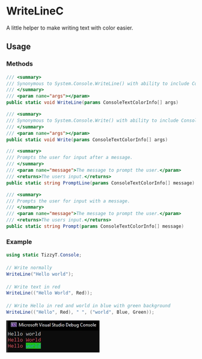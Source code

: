 # WriteLineC
A little helper to make writing text with color easier.

## Usage

### Methods

```csharp
/// <summary>
/// Synonymous to System.Console.WriteLine() with ability to include ConsoleColor information.
/// </summary>
/// <param name="args"></param>
public static void WriteLine(params ConsoleTextColorInfo[] args)
```

```csharp
/// <summary>
/// Synonymous to System.Console.Write() with ability to include ConsoleColor information.
/// </summary>
/// <param name="args"></param>        
public static void Write(params ConsoleTextColorInfo[] args)
```

```csharp
/// <summary>
/// Prompts the user for input after a message.
/// </summary>
/// <param name="message">The message to prompt the user.</param>
/// <returns>The users input.</returns>
public static string PromptLine(params ConsoleTextColorInfo[] message)
```

```csharp
/// <summary>
/// Prompts the user for input with a message.
/// </summary>
/// <param name="message">The message to prompt the user.</param>
/// <returns>The users input.</returns>
public static string Prompt(params ConsoleTextColorInfo[] message)
```

### Example

```csharp
using static TizzyT.Console;

// Write normally
WriteLine("Hello world");

// Write text in red
WriteLine(("Hello World", Red));

// Write Hello in red and world in blue with green background
WriteLine(("Hello", Red), " ", ("world", Blue, Green));
```

![Output](https://raw.githubusercontent.com/TizzyT566/WriteLineC/master/output.jpg)